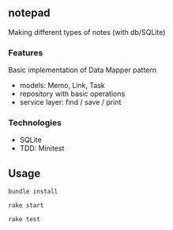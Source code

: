## notepad
Making different types of notes (with db/SQLite)

### Features
Basic implementation of Data Mapper pattern
- models: Memo, Link, Task
- repository with basic operations
- service layer: find / save / print

### Technologies
- SQLite
- TDD: Minitest

## Usage
`bundle install`

`rake start`

`rake test`
